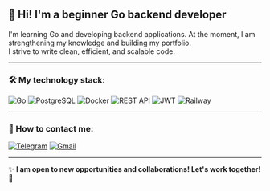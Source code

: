 ## 👋 Hi! I'm a beginner Go backend developer  

I'm learning Go and developing backend applications. At the moment, I am strengthening my knowledge and building my portfolio.  
I strive to write clean, efficient, and scalable code.

---

### 🛠️ My technology stack:

![Go](https://img.shields.io/badge/Go-1B75BC?style=for-the-badge&logo=go&logoColor=white)
![PostgreSQL](https://img.shields.io/badge/PostgreSQL-316192?style=for-the-badge&logo=postgresql&logoColor=white)
![Docker](https://img.shields.io/badge/Docker-2496ED?style=for-the-badge&logo=docker&logoColor=white)
![REST API](https://img.shields.io/badge/REST%20API-005571?style=for-the-badge&logo=rest&logoColor=white)
![JWT](https://img.shields.io/badge/JWT-000000?style=for-the-badge&logo=jsonwebtokens&logoColor=white)
![Railway](https://img.shields.io/badge/Railway-0B0D0E?style=for-the-badge&logo=railway&logoColor=white)

---

### 💋 How to contact me:

[![Telegram](https://img.shields.io/badge/Telegram-26A5E4?style=for-the-badge&logo=telegram&logoColor=white)](https://t.me/danila_emelin)
[![Gmail](https://img.shields.io/badge/Gmail-D14836?style=for-the-badge&logo=gmail&logoColor=white)](mailto:d.emelin.qa@gmai.com)

---

✨ **I am open to new opportunities and collaborations! Let's work together!** 🚀

